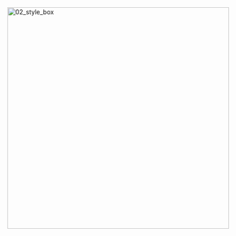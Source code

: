 <img width="500" alt="02_style_box" src="https://github.com/ysolarh/OZ_class_backend/assets/109467066/70fdf4e2-13fa-4bbb-91ac-300242da933f">
